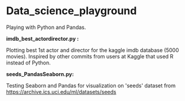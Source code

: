 # Data_science_playground

Playing with Python and Pandas.

**imdb_best_actordirector.py :**

Plotting best 1st actor and director for the kaggle imdb database (5000 movies).
Inspired by other commits from users at Kaggle that used R instead of Python.

**seeds_PandasSeaborn.py:**

Testing Seaborn and Pandas for visualization on 'seeds' dataset from https://archive.ics.uci.edu/ml/datasets/seeds
